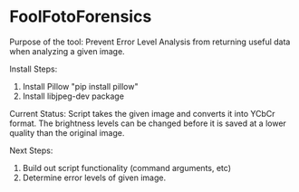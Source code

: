 FoolFotoForensics
=================

Purpose of the tool: 
Prevent Error Level Analysis from returning useful data when analyzing a given image. 

Install Steps:
1.	Install Pillow "pip install pillow"
2.	Install libjpeg-dev package

Current Status: 
Script takes the given image and converts it into YCbCr format. The brightness levels can be changed before it is saved at a lower quality than the original image. 

Next Steps: 
1.	Build out script functionality (command arguments, etc)
2.	Determine error levels of given image.  
